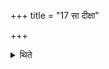 +++
title = "17 सा दीक्षा"

+++

<details><summary>थिते</summary>

17. This is the Dīkṣā (consecration).  
</details>
